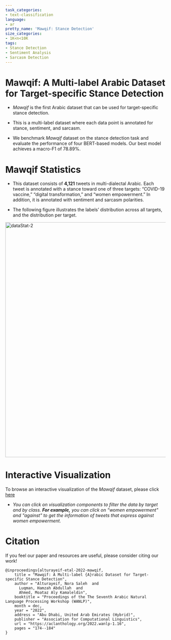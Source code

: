```yaml
---
task_categories:
- text-classification
language:
- ar
pretty_name: 'Mawqif: Stance Detection'
size_categories:
- 1K<n<10K
tags:
- Stance Detection
- Sentiment Analysis
- Sarcasm Detection
---
```

# Mawqif: A Multi-label Arabic Dataset for Target-specific Stance Detection

- *Mawqif* is the first Arabic dataset that can be used for target-specific stance detection. 

- This is a multi-label dataset where each data point is annotated for stance, sentiment, and sarcasm.

- We benchmark *Mawqif* dataset on the stance detection task and evaluate the performance of four BERT-based models. Our best model achieves a macro-F1 of 78.89\%.



# Mawqif Statistics

- This dataset consists of **4,121** tweets in multi-dialectal Arabic. Each tweet is annotated with a stance toward one of three targets: “COVID-19 vaccine,” “digital transformation,” and “women empowerment.” In addition, it is annotated with sentiment and sarcasm polarities.

- The following figure illustrates the labels’ distribution across all targets, and the distribution per target.

<img width="738" alt="dataStat-2" src="https://user-images.githubusercontent.com/31368075/188299057-54d04e87-802d-4b0e-b7c6-56bdc1078284.png">



# Interactive Visualization

To browse an interactive visualization of the *Mawqif* dataset, please click [here](https://public.tableau.com/views/MawqifDatasetDashboard/Dashboard1?:language=en-US&publish=yes&:display_count=n&:origin=viz_share_link)
- *You can click on visualization components to filter the data by target and by class. **For example,** you can click on “women empowerment" and "against" to get the information of tweets that express against women empowerment.* 


# Citation
If you feel our paper and resources are useful, please consider citing our work!
```
@inproceedings{alturayeif-etal-2022-mawqif,
    title = "Mawqif: A Multi-label {A}rabic Dataset for Target-specific Stance Detection",
    author = "Alturayeif, Nora Saleh  and
      Luqman, Hamzah Abdullah  and
      Ahmed, Moataz Aly Kamaleldin",
    booktitle = "Proceedings of the The Seventh Arabic Natural Language Processing Workshop (WANLP)",
    month = dec,
    year = "2022",
    address = "Abu Dhabi, United Arab Emirates (Hybrid)",
    publisher = "Association for Computational Linguistics",
    url = "https://aclanthology.org/2022.wanlp-1.16",
    pages = "174--184"
}
```